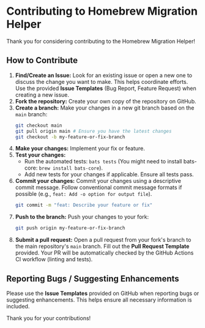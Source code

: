 # Contributing to Homebrew Migration Helper

Thank you for considering contributing to the Homebrew Migration Helper!

## How to Contribute

1.  **Find/Create an Issue:** Look for an existing issue or open a new one to discuss the change you want to make. This helps coordinate efforts. Use the provided **Issue Templates** (Bug Report, Feature Request) when creating a new issue.
2.  **Fork the repository:** Create your own copy of the repository on GitHub.
3.  **Create a branch:** Make your changes in a new git branch based on the `main` branch:
    ```bash
    git checkout main
    git pull origin main # Ensure you have the latest changes
    git checkout -b my-feature-or-fix-branch
    ```
4.  **Make your changes:** Implement your fix or feature.
5.  **Test your changes:**
    *   Run the automated tests: `bats tests` (You might need to install bats-core: `brew install bats-core`).
    *   Add new tests for your changes if applicable. Ensure all tests pass.
6.  **Commit your changes:** Commit your changes using a descriptive commit message. Follow conventional commit message formats if possible (e.g., `feat: Add -o option for output file`).
    ```bash
    git commit -m "feat: Describe your feature or fix"
    ```
7.  **Push to the branch:** Push your changes to your fork:
    ```bash
    git push origin my-feature-or-fix-branch
    ```
8.  **Submit a pull request:** Open a pull request from your fork's branch to the main repository's `main` branch. Fill out the **Pull Request Template** provided. Your PR will be automatically checked by the GitHub Actions CI workflow (linting and tests).

## Reporting Bugs / Suggesting Enhancements

Please use the **Issue Templates** provided on GitHub when reporting bugs or suggesting enhancements. This helps ensure all necessary information is included.

Thank you for your contributions!